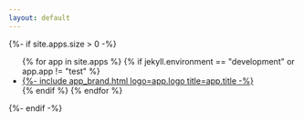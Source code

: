 ```yaml
---
layout: default
---
```


<article class="app-content-container" itemscope itemtype="https://schema.org/ItemList">
    <head>
        <title>{{ site.title }}</title>
    </head>
    {%- if site.apps.size > 0 -%}
    <div class="apps-list">
        <ul >
            {% for app in site.apps %}
                {% if jekyll.environment == "development" or app.app != "test" %}
                <li>
                    <a class="black-link" href="{{ app.url | relative_url }}">
                        {%- include app_brand.html logo=app.logo title=app.title -%}
                    </a>
                </li> 
                {% endif %}
            {% endfor %}
        </ul>
    </div>
    {%- endif -%}
</article>